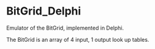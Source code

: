 BitGrid_Delphi
==============

Emulator of the BitGrid, implemented in Delphi.

The BitGrid is an array of 4 input, 1 output look up tables.
